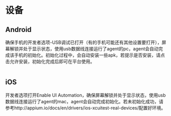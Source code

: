 # 设备

## Android
确保手机的开发者选项-USB调试已打开（有的手机可能还有其他设置要打开），屏幕解锁并处于显示状态，使用usb数据线连接运行了agent的pc，agent会自动完成该手机的初始化。初始化过程中，会自动安装一些apk，若提示是否安装，请点击允许安装，初始化完成后即可在平台使用。

<img :src="$withBase('/assets/device_android.png')" class="zoom">

## iOS
开发者选项打开Enable UI Automation，确保屏幕解锁并处于显示状态，使用usb数据线连接运行了agent的mac，agent会自动完成初始化。若未初始化成功，请参考http://appium.io/docs/en/drivers/ios-xcuitest-real-devices/配置好环境。

<img :src="$withBase('/assets/device_ios.png')" class="zoom">